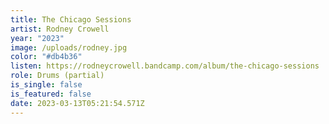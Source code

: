 ```yaml
---
title: The Chicago Sessions
artist: Rodney Crowell
year: "2023"
image: /uploads/rodney.jpg
color: "#db4b36"
listen: https://rodneycrowell.bandcamp.com/album/the-chicago-sessions
role: Drums (partial)
is_single: false
is_featured: false
date: 2023-03-13T05:21:54.571Z
---
```

